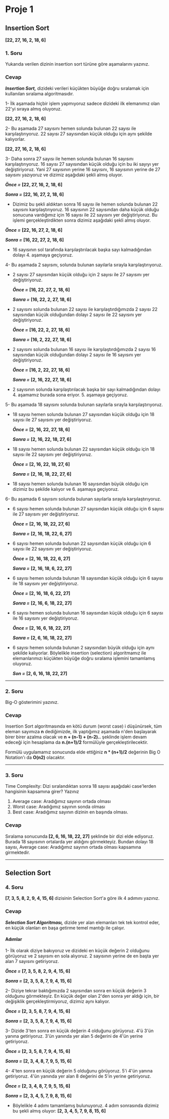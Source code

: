 # Proje 1

## Insertion Sort
**[22, 27, 16, 2, 18, 6]**

### 1. Soru

Yukarıda verilen dizinin insertion sort türüne göre aşamalarını yazınız.

### Cevap

***Insertion Sort,*** dizideki verileri küçükten büyüğe doğru sıralamak için kullanılan sıralama algoritmasıdır. 

1- İlk aşamada hiçbir işlem yapmıyoruz sadece dizideki ilk elemanımız olan 22'yi sıraya almış oluyoruz.

**[22, 27, 16, 2, 18, 6]**


2- Bu aşamada 27 sayısını hemen solunda bulunan 22 sayısı ile karşılaştırıyoruz. 22 sayısı 27 sayısından küçük olduğu için aynı şekilde kalıyorlar. 

**[22, 27, 16, 2, 18, 6]**


3- Daha sonra 27 sayısı ile hemen solunda bulunan 16 sayısını karşılaştırıyoruz. 16 sayısı 27 sayısından küçük olduğu için bu iki sayıyı yer değiştiriyoruz. Yani 27 sayısının yerine 16 sayısını, 16 sayısının yerine de 27 sayısını yazıyoruz ve dizimiz aşağıdaki şekli almış oluyor.

***Önce =*** **[22, 27, 16, 2, 18, 6]**

***Sonra =*** **[22, 16, 27, 2, 18, 6]**


 * Dizimiz bu şekli aldıktan sonra 16 sayısı ile hemen solunda bulunan 22 sayısını karşılaştırıyoruz. 16 sayısının 22 sayısından daha küçük olduğu sonucuna vardığımız için 16 sayısı ile 22 sayısını yer değiştiriyoruz. Bu işlemi gerçekleştirdikten sonra dizimiz aşağıdaki şekli almış oluyor. 

  ***Önce =*** **[22, 16, 27, 2, 18, 6]**

  ***Sonra =*** **[16, 22, 27, 2, 18, 6]**


* 16 sayısının sol tarafında karşılaştırılacak başka sayı kalmadığından dolayı 4. aşamaya geçiyoruz.


4- Bu aşamada 2 sayısını, solunda bulunan sayılarla sırayla karşılaştırıyoruz. 


* 2 sayısı 27 sayısından küçük olduğu için 2 sayısı ile 27 sayısını yer değiştiriyoruz. 

  ***Önce =*** **[16, 22, 27, 2, 18, 6]**

  ***Sonra =*** **[16, 22, 2, 27, 18, 6]**


* 2 sayısını solunda bulunan 22 sayısı ile karşılaştırdığımızda 2 sayısı 22 sayısından küçük olduğundan dolayı 2 sayısı ile 22 sayısını yer değiştiriyoruz.

  ***Önce =*** **[16, 22, 2, 27, 18, 6]**

  ***Sonra =*** **[16, 2, 22, 27, 18, 6]**


* 2 sayısını solunda bulunan 16 sayısı ile karşılaştırdığımızda 2 sayısı 16 sayısından küçük olduğundan dolayı 2 sayısı ile 16 sayısını yer değiştiriyoruz.

  ***Önce =*** **[16, 2, 22, 27, 18, 6]**

  ***Sonra =*** **[2, 16, 22, 27, 18, 6]**


* 2 sayısının solunda karşılaştırılacak başka bir sayı kalmadığından dolayı 4. aşamamız burada sona eriyor. 5. aşamaya geçiyoruz.


5- Bu aşamada 18 sayısını solunda bulunan sayılarla sırayla karşılaştırıyoruz.


* 18 sayısı hemen solunda bulunan 27 sayısından küçük olduğu için 18 sayısı ile 27 sayısını yer değiştiriyoruz. 

  ***Önce =*** **[2, 16, 22, 27, 18, 6]**

  ***Sonra =*** **[2, 16, 22, 18, 27, 6]**


* 18 sayısı hemen solunda bulunan 22 sayısından küçük olduğu için 18 sayısı ile 22 sayısını yer değiştiriyoruz. 

  ***Önce =*** **[2, 16, 22, 18, 27, 6]**

  ***Sonra =*** **[2, 16, 18, 22, 27, 6]**


* 18 sayısı hemen solunda bulunan 16 sayısından büyük olduğu için dizimiz bu şekilde kalıyor ve 6. aşamaya geçiyoruz. 


6- Bu aşamada 6 sayısını solunda bulunan sayılarla sırayla karşılaştırıyoruz. 


* 6 sayısı hemen solunda bulunan 27 sayısından küçük olduğu için 6 sayısı ile 27 sayısını yer değiştiriyoruz.

  ***Önce =*** **[2, 16, 18, 22, 27, 6]**

  ***Sonra =*** **[2, 16, 18, 22, 6, 27]**


* 6 sayısı hemen solunda bulunan 22 sayısından küçük olduğu için 6 sayısı ile 22 sayısını yer değiştiriyoruz.

  ***Önce =*** **[2, 16, 18, 22, 6, 27]**

  ***Sonra =*** **[2, 16, 18, 6, 22, 27]**


* 6 sayısı hemen solunda bulunan 18 sayısından küçük olduğu için 6 sayısı ile 18 sayısını yer değiştiriyoruz.

  ***Önce =*** **[2, 16, 18, 6, 22, 27]**

  ***Sonra =*** **[2, 16, 6, 18, 22, 27]**


* 6 sayısı hemen solunda bulunan 16 sayısından küçük olduğu için 6 sayısı ile 16 sayısını yer değiştiriyoruz.

  ***Önce =*** **[2, 16, 6, 18, 22, 27]**

  ***Sonra =*** **[2, 6, 16, 18, 22, 27]**


* 6 sayısı hemen solunda bulunan 2 sayısından büyük olduğu için aynı şekilde kalıyorlar. Böylelikle insertion (selection) algoritmamız ile elemanlarımızı küçükten büyüğe doğru sıralama işlemini tamamlamış oluyoruz.

  ***Son =*** **[2, 6, 16, 18, 22, 27]**

---------------------------------------------------------------------------------------------------------------

### 2. Soru

Big-O gösterimini yazınız.

### Cevap

Insertion Sort algoritmasında en kötü durum (worst case) i düşünürsek, tüm eleman sayımıza **n** dediğimizde, ilk yaptığımız aşamada n'den başlayarak birer birer azalma olacak ve **n + (n-1) + (n-2)..** şeklinde işlem devam edeceği için hesaplama da **n.(n+1)/2** formülüyle gerçekleştirilecektir. 

Formülü uygulamamız sonucunda elde ettiğiniz **n * (n+1)/2** değerinin Big O Notation'ı da **O(n2)** olacaktır.

---------------------------------------------------------------------------------------------------------------

### 3. Soru 

Time Complexity: Dizi sıralandıktan sonra 18 sayısı aşağıdaki case'lerden hangisinin kapsamına girer? Yazınız

1. Average case: Aradığımız sayının ortada olması
2. Worst case: Aradığımız sayının sonda olması
3. Best case: Aradığımız sayının dizinin en başında olması.

### Cevap

Sıralama sonucunda **[2, 6, 16, 18, 22, 27]** şeklinde bir dizi elde ediyoruz. Burada 18 sayısının ortalarda yer aldığını görmekteyiz. Bundan dolayı 18 sayısı, Average case: Aradığımız sayının ortada olması kapsamına girmektedir. 

---------------------------------------------------------------------------------------------------------------

## Selection Sort

### 4. Soru

**[7, 3, 5, 8, 2, 9, 4, 15, 6]** dizisinin Selection Sort'a göre ilk 4 adımını yazınız.

### Cevap

***Selection Sort Algoritması,*** dizide yer alan elemanları tek tek kontrol eder, en küçük olanları en başa getirme temel mantığı ile çalışır.

#### Adımlar


1- İlk olarak diziye bakıyoruz ve dizideki en küçük değerin 2 olduğunu görüyoruz ve 2 sayısını en sola alıyoruz. 2 sayısının yerine de en başta yer alan 7 sayısını getiriyoruz.

***Önce =*** **[7, 3, 5, 8, 2, 9, 4, 15, 6]**

***Sonra =*** **[2, 3, 5, 8, 7, 9, 4, 15, 6]**


2- Diziye tekrar baktığımızda 2 sayısından sonra en küçük değerin 3 olduğunu görmekteyiz. En küçük değer olan 2'den sonra yer aldığı için, bir değişiklik gerçekleştirmiyoruz, dizimiz aynı kalıyor. 

***Önce =*** **[2, 3, 5, 8, 7, 9, 4, 15, 6]**

***Sonra =*** **[2, 3, 5, 8, 7, 9, 4, 15, 6]**


3- Dizide 3'ten sonra en küçük değerin 4 olduğunu görüyoruz. 4'ü 3'ün yanına getiriyoruz. 3'ün yanında yer alan 5 değerini de 4'ün yerine getiriyoruz. 

***Önce =*** **[2, 3, 5, 8, 7, 9, 4, 15, 6]**

***Sonra =*** **[2, 3, 4, 8, 7, 9, 5, 15, 6]**


4- 4'ten sonra en küçük değerin 5 olduğunu görüyoruz. 5'i 4'ün yanına getiriyoruz. 4'ün yanında yer alan 8 değerini de 5'in yerine getiriyoruz.

***Önce =*** **[2, 3, 4, 8, 7, 9, 5, 15, 6]**

***Sonra =*** **[2, 3, 4, 5, 7, 9, 8, 15, 6]**


* Böylelikle 4 adımı tamamlamış bulunuyoruz. 4 adım sonrasında dizimiz bu şekli almış oluyor: **[2, 3, 4, 5, 7, 9, 8, 15, 6]**